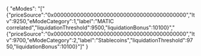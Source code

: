 {
  "eModes": "[\"{\"priceSource\":\"0x0000000000000000000000000000000000000000\",\"ltv\":9250,\"eModeCategory\":1,\"label\":\"MATIC correlated\",\"liquidationThreshold\":9500,\"liquidationBonus\":10100}\",\"{\"priceSource\":\"0x0000000000000000000000000000000000000000\",\"ltv\":9700,\"eModeCategory\":2,\"label\":\"Stablecoins\",\"liquidationThreshold\":9750,\"liquidationBonus\":10100}\"]"
}